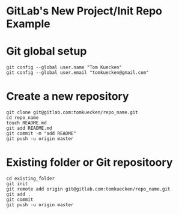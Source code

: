GitLab's New Project/Init Repo Example
=======================

# Git global setup

```
git config --global user.name "Tom Kuecken"
git config --global user.email "tomkuecken@gmail.com"
```

# Create a new repository

```
git clone git@gitlab.com:tomkuecken/repo_name.git
cd repo_name
touch README.md
git add README.md
git commit -m "add README"
git push -u origin master
```

# Existing folder or Git repositoory

```
cd existing_folder
git init
git remote add origin git@gitlab.com:tomkuecken/repo_name.git
git add .
git commit
git push -u origin master
```